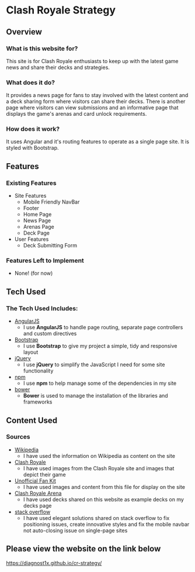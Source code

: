 # Clash Royale Strategy
## Overview
### What is this website for?
This site is for Clash Royale enthusiasts to keep up with the latest game news and share their decks and strategies.
### What does it do?
It provides a news page for fans to stay involved with the latest content and a deck sharing form where visitors can share their decks. There is another page where visitors can view submissions and an informative page that displays the game's arenas and card unlock requirements.
### How does it work?
It uses Angular and it's routing features to operate as a single page site. It is styled with Bootstrap.
## Features
### Existing Features
- Site Features
    - Mobile Friendly NavBar
    - Footer
    - Home Page
    - News Page
    - Arenas Page
    - Deck Page
- User Features
    - Deck Submitting Form
### Features Left to Implement
- None! (for now)
## Tech Used
### The Tech Used Includes:
- [AngularJS](https://angularjs.org/)
    - I use **AngularJS** to handle page routing, separate page controllers and custom directives
- [Bootstrap](http://getbootstrap.com/)
    - I use **Bootstrap** to give my project a simple, tidy and responsive layout
- [jQuery](https://jquery.com/)
    - I use **jQuery** to simplify the JavaScript I need for some site functionality
- [npm](https://www.npmjs.com/)
    - I use **npm** to help manage some of the dependencies in my site
- [bower](https://bower.io/)
    - **Bower** is used to manage the installation of the libraries and frameworks
## Content Used
### Sources
- [Wikipedia](https://en.wikipedia.org/wiki/Clash_Royale)
    - I have used the information on Wikipedia as content on the site
- [Clash Royale](https://clashroyale.com)
    - I have used images from the Clash Royale site and images that depict their game
- [Unofficial Fan Kit](https://forum.supercell.com/showthread.php/1460831-Fan-Kit-2-0-unofficial-Updated)
    - I have used images and content from this file for display on the site
- [Clash Royale Arena](http://clashroyalearena.com/)
    - I have used decks shared on this website as example decks on my decks page
- [stack overflow](https://stackoverflow.com/)
    - I have used elegant solutions shared on stack overflow to fix positioning issues, create innovative styles and fix the mobile navbar not auto-closing issue on single-page sites
## Please view the website on the link below
<https://diagnost1x.github.io/cr-strategy/>